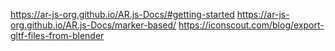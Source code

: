 https://ar-js-org.github.io/AR.js-Docs/#getting-started
https://ar-js-org.github.io/AR.js-Docs/marker-based/
https://iconscout.com/blog/export-gltf-files-from-blender
